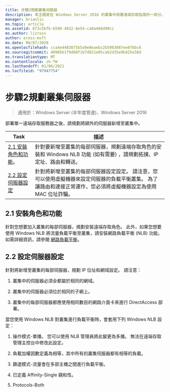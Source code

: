 ```yaml
---
title: 步驟2規劃叢集伺服器
description: 本主題是在 Windows Server 2016 的叢集中部署遠端存取指南的一部分。
manager: brianlic
ms.topic: article
ms.assetid: 673c5bfb-b590-4932-8e54-ca0a466d90cc
ms.author: lizross
author: eross-msft
ms.date: 08/07/2020
ms.openlocfilehash: cca4e4483875b5a9e8eaebc2b5983087ee8fbbc6
ms.sourcegitcommit: 40905b1f9d68f1b7d821e05cab2d35e9b425e38d
ms.translationtype: MT
ms.contentlocale: zh-TW
ms.lasthandoff: 01/06/2021
ms.locfileid: "97947754"
---
```

# <a name="step-2-plan-cluster-servers"></a>步驟2規劃叢集伺服器

>適用於：Windows Server (半年度管道)、Windows Server 2016

部署單一遠端存取服務器之後，請規劃將額外的伺服器新增至叢集中。

|Task|描述|
|----|--------|
|[2.1 安裝角色和功能](#BKMK_Install)。|針對要新增至叢集的每部伺服器，規劃遠端存取角色的安裝和 Windows NLB 功能 (如有需要) ，請規劃拓撲、IP 定址、路由和轉送。|
|[2.2 設定伺服器設定](#BKMK_Config)|針對將新增至叢集的每部伺服器設定設定。 請注意，您可以使用虛擬機器來設定伺服器的負載平衡叢集。 為了讓路由和連接正常運作，您必須將虛擬機器設定為使用 MAC 位址詐騙。|

## <a name="21-installing-roles-and-features"></a><a name="BKMK_Install"></a>2.1 安裝角色和功能
針對您想要加入叢集的每部伺服器，規劃安裝遠端存取角色。 此外，如果您想要使用 Windows NLB 將流量負載平衡至叢集，請安裝網路負載平衡 (NLB) 功能。 如需詳細資訊，請參閱 [網路負載平衡](../../../../../networking/technologies/network-load-balancing.md)。

## <a name="22-configure-server-settings"></a><a name="BKMK_Config"></a>2.2 設定伺服器設定
針對將新增至叢集的每部伺服器，規劃 IP 位址和網域設定。 請注意：

1.  叢集中的伺服器必須全都屬於相同的網域。

2.  叢集中的伺服器必須位於相同的子網上。

3.  叢集中的每部伺服器都應使用相同數目的網路介面卡來進行 DirectAccess 部署。

當您使用 Windows NLB 對叢集進行負載平衡時，會套用下列 Windows NLB 設定：

1.  操作模式-單播。 您可以使用 NLB 管理員將此變更為多播。 無法在遠端存取管理主控台中修改此設定。

2.  負載加權因數定義為相等，其中所有的叢集伺服器都有相等的負載。

3.  篩選模式-流量會在多部主機之間進行負載平衡。

4.  已定義 Affinity-Single 親和性。

5.  Protocols-Both
